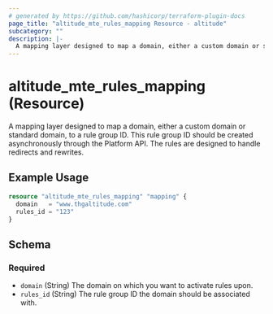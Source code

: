 ```yaml
---
# generated by https://github.com/hashicorp/terraform-plugin-docs
page_title: "altitude_mte_rules_mapping Resource - altitude"
subcategory: ""
description: |-
  A mapping layer designed to map a domain, either a custom domain or standard domain, to a rule group ID. This rule group ID should be created asynchronously through the Platform API. The rules are designed to handle redirects and rewrites.
---
```


# altitude_mte_rules_mapping (Resource)

A mapping layer designed to map a domain, either a custom domain or standard domain, to a rule group ID. This rule group ID should be created asynchronously through the Platform API. The rules are designed to handle redirects and rewrites.

## Example Usage

```terraform
resource "altitude_mte_rules_mapping" "mapping" {
  domain   = "www.thgaltitude.com"
  rules_id = "123"
}
```

<!-- schema generated by tfplugindocs -->
## Schema

### Required

- `domain` (String) The domain on which you want to activate rules upon.
- `rules_id` (String) The rule group ID the domain should be associated with.
